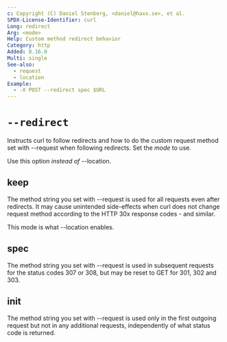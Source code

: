 ```yaml
---
c: Copyright (C) Daniel Stenberg, <daniel@haxx.se>, et al.
SPDX-License-Identifier: curl
Long: redirect
Arg: <mode>
Help: Custom method redirect behavior
Category: http
Added: 8.16.0
Multi: single
See-also:
  - request
  - location
Example:
  - -X POST --redirect spec $URL
---
```


# `--redirect`

Instructs curl to follow redirects and how to do the custom request method set
with --request when following redirects. Set the *mode* to use.

Use this option *instead of* --location.

## keep

The method string you set with --request is used for all requests even after
redirects. It may cause unintended side-effects when curl does not change
request method according to the HTTP 30x response codes - and similar.

This mode is what --location enables.

## spec

The method string you set with --request is used in subsequent requests for
the status codes 307 or 308, but may be reset to GET for 301, 302 and 303.

## init

The method string you set with --request is used only in the first outgoing
request but not in any additional requests, independently of what status code
is returned.
